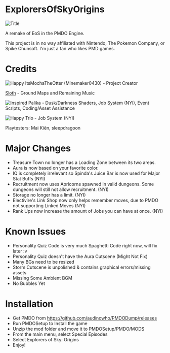 # ExplorersOfSkyOrigins
![Title](https://github.com/Minemaker0430/ExplorersOfSkyOrigins/assets/85040155/bb3e0ad5-e87e-43e0-a6f4-a84e90a08d87)

A remake of EoS in the PMDO Engine.

This project is in no way affiliated with Nintendo, The Pokemon Company, or Spike Chunsoft. I'm just a fan who likes PMD games.

# Credits
![Happy](https://github.com/Minemaker0430/ExplorersOfSkyOrigins/assets/85040155/43f9044e-c728-466b-bdf7-7be7d75e0399) ItsMochaTheOtter (Minemaker0430) - Project Creator

[Sloth](https://github.com/slothplaysnecro) - Ground Maps and Remaining Music

![Inspired](https://github.com/Minemaker0430/ExplorersOfSkyOrigins/assets/85040155/404187c5-1773-4f20-9c7f-714d14a356ad) Palika - Dusk/Darkness Shaders, Job System (NYI), Event Scripts, Coding/Asset Assistance

![Happy](https://github.com/Minemaker0430/ExplorersOfSkyOrigins/assets/85040155/7619157c-c020-4cdf-a873-74592477dc43) Trio - Job System (NYI)

Playtesters: Mai Kiên, sleepdragoon

# Major Changes
 - Treasure Town no longer has a Loading Zone between its two areas.
 - Aura is now based on your favorite color.
 - IQ is completely irrelevant so Spinda's Juice Bar is now used for Major Stat Buffs (NYI)
 - Recruitment now uses Apricorns spawned in valid dungeons. Some dungeons will still not allow recruitment. (NYI)
 - Storage no longer has a limit. (NYI)
 - Electivire's Link Shop now only helps remember moves, due to PMDO not supporting Linked Moves (NYI)
 - Rank Ups now increase the amount of Jobs you can have at once. (NYI)

# Known Issues
 - Personality Quiz Code is very much Spaghetti Code right now, will fix later :v
 - Personality Quiz doesn't have the Aura Cutscene (Might Not Fix)
 - Many BGs need to be resized
 - Storm Cutscene is unpolished & contains graphical errors/missing assets
 - Missing Some Ambient BGM
 - No Bubbles Yet

# Installation
 - Get PMDO from https://github.com/audinowho/PMDODump/releases
 - Run PMDOSetup to Install the game
 - Unzip the mod folder and move it to PMDOSetup/PMDO/MODS
 - From the main menu, select Special Episodes
 - Select Explorers of Sky: Origins
 - Enjoy!
